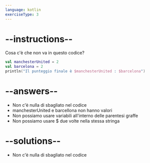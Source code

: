 ```yaml
---
language: kotlin
exerciseType: 3
---
```


# --instructions--

Cosa c'è che non va in questo codice?

```kotlin
val manchesterUnited = 2
val barcelona = 2
println("Il punteggio finale è $manchesterUnited : $barcelona")
```

# --answers--

- Non c'è nulla di sbagliato nel codice
- manchesterUnited e barcellona non hanno valori
- Non possiamo usare variabili all'interno delle parentesi graffe
- Non possiamo usare $ due volte nella stessa stringa

# --solutions--

- Non c'è nulla di sbagliato nel codice

